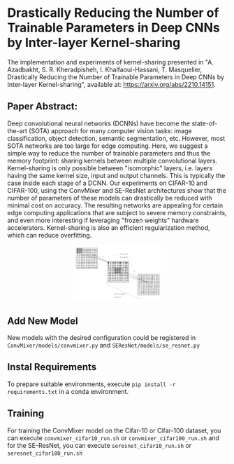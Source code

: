 
# Drastically Reducing the Number of Trainable Parameters in Deep CNNs by Inter-layer Kernel-sharing

The implementation and experiments of kernel-sharing presented in "A. Azadbakht, S. R. Kheradpisheh, I. Khalfaoui-Hassani, T. Masquelier, Drastically Reducing the Number of Trainable Parameters in Deep CNNs by Inter-layer Kernel-sharing", available at: https://arxiv.org/abs/2210.14151.

## Paper Abstract:
Deep convolutional neural networks (DCNNs) have become the state-of-the-art (SOTA) approach for many computer vision tasks: image classification, object detection, semantic segmentation, etc. However, most SOTA networks are too large for edge computing. Here, we suggest a simple way to reduce the number of trainable parameters and thus the memory footprint: sharing kernels between multiple convolutional layers. Kernel-sharing is only possible between "isomorphic" layers, i.e. layers having the same kernel size, input and output channels. This is typically the case inside each stage of a DCNN. Our experiments on CIFAR-10 and CIFAR-100, using the ConvMixer and SE-ResNet architectures show that the number of parameters of these models can drastically be reduced with minimal cost on accuracy. The resulting networks are appealing for certain edge computing applications that are subject to severe memory constraints, and even more interesting if leveraging "frozen weights" hardware accelerators. Kernel-sharing is also an efficient regularization method, which can reduce overfitting.
  
<!-- ![alt text](https://github.com/AlirezaAzadbakht/kernel-sharing/blob/main/figs/shared-kernel.png?raw=true=100x20) -->
<p align="center">
  <img src="https://github.com/AlirezaAzadbakht/kernel-sharing/blob/main/figs/shared-kernel.png" style="width:40%;" />
</p>

## Add New Model

New models with the desired configuration could be registered in `ConvMixer/models/convmixer.py` and `SEResNet/models/se_resnet.py`
  
## Instal Requirements 
To prepare suitable environments, execute `pip install -r requirements.txt` in a conda environment.

## Training

For training the ConvMixer model on the Cifar-10 or Cifar-100 dataset, you can execute `convmixer_cifar10_run.sh` or `convmixer_cifar100_run.sh`
 and for the SE-ResNet, you can execute `seresnet_cifar10_run.sh` or `seresnet_cifar100_run.sh`
